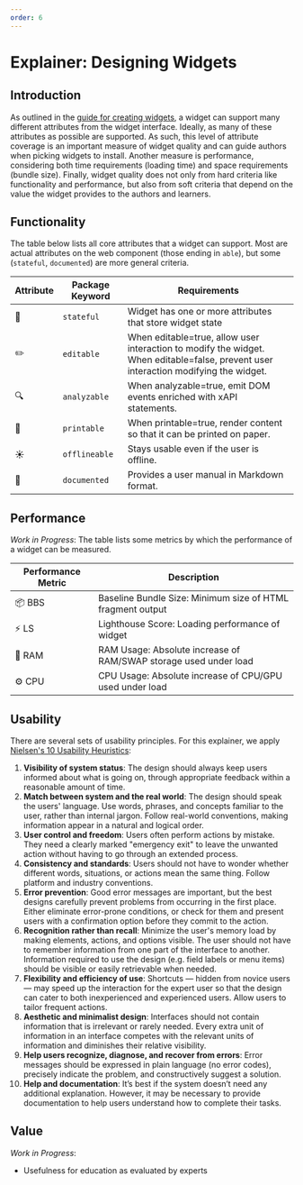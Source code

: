 ```yaml
---
order: 6
---
```

# Explainer: Designing Widgets

## Introduction
As outlined in the [guide for creating widgets](./creatingwidgets.md), a widget can support many different attributes from the widget interface. Ideally, as many of these attributes as possible are supported. As such, this level of attribute coverage is an important measure of widget quality and can guide authors when picking widgets to install. Another measure is performance, considering both time requirements (loading time) and space requirements (bundle size). Finally, widget quality does not only from hard criteria like functionality and performance, but also from soft criteria that depend on the value the widget provides to the authors and learners.

## Functionality
The table below lists all core attributes that a widget can support. Most are actual attributes on the web component (those ending in `able`), but some (`stateful`, `documented`) are more general criteria.

| Attribute | Package Keyword | Requirements |
|-----------|-----------------|--------------|
💾 | `stateful` | Widget has one or more attributes that store widget state
✏️ | `editable` | When editable=true, allow user interaction to modify the widget. When editable=false, prevent user interaction modifying the widget.
🔍 | `analyzable` | When analyzable=true, emit DOM events enriched with xAPI statements.
📄 | `printable` | When printable=true, render content so that it can be printed on paper.
☀️ | `offlineable` | Stays usable even if the user is offline.
📖 | `documented` | Provides a user manual in Markdown format.

## Performance
*Work in Progress*: The table lists some metrics by which the performance of a widget can be measured.

| Performance Metric | Description |
|--------------------|-------------|
| 📦 BBS            | Baseline Bundle Size: Minimum size of HTML fragment output
| ⚡ LS             | Lighthouse Score: Loading performance of widget
| 🐏 RAM            | RAM Usage: Absolute increase of RAM/SWAP storage used under load
| ⚙️ CPU            | CPU Usage: Absolute increase of CPU/GPU used under load

## Usability
There are several sets of usability principles. For this explainer, we apply [Nielsen's 10 Usability Heuristics](https://www.nngroup.com/articles/ten-usability-heuristics/):
1. **Visibility of system status**: The design should always keep users informed about what is going on, through appropriate feedback within a reasonable amount of time.
2. **Match between system and the real world**: The design should speak the users' language. Use words, phrases, and concepts familiar to the user, rather than internal jargon. Follow real-world conventions, making information appear in a natural and logical order.
3. **User control and freedom**: Users often perform actions by mistake. They need a clearly marked "emergency exit" to leave the unwanted action without having to go through an extended process.
4. **Consistency and standards**: Users should not have to wonder whether different words, situations, or actions mean the same thing. Follow platform and industry conventions.
5. **Error prevention**: Good error messages are important, but the best designs carefully prevent problems from occurring in the first place. Either eliminate error-prone conditions, or check for them and present users with a confirmation option before they commit to the action.
6. **Recognition rather than recall**: Minimize the user's memory load by making elements, actions, and options visible. The user should not have to remember information from one part of the interface to another. Information required to use the design (e.g. field labels or menu items) should be visible or easily retrievable when needed.
7. **Flexibility and efficiency of use**: Shortcuts — hidden from novice users — may speed up the interaction for the expert user so that the design can cater to both inexperienced and experienced users. Allow users to tailor frequent actions.
8. **Aesthetic and minimalist design**: Interfaces should not contain information that is irrelevant or rarely needed. Every extra unit of information in an interface competes with the relevant units of information and diminishes their relative visibility.
9. **Help users recognize, diagnose, and recover from errors**: Error messages should be expressed in plain language (no error codes), precisely indicate the problem, and constructively suggest a solution.
10. **Help and documentation**: It’s best if the system doesn’t need any additional explanation. However, it may be necessary to provide documentation to help users understand how to complete their tasks.


## Value
*Work in Progress*:
- Usefulness for education as evaluated by experts

